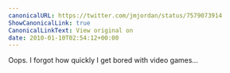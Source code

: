 ```yaml
---
canonicalURL: https://twitter.com/jmjordan/status/7579073914
ShowCanonicalLink: true
CanonicalLinkText: View original on
date: 2010-01-10T02:54:12+00:00
---
```

Oops. I forgot how quickly I get bored with video games...